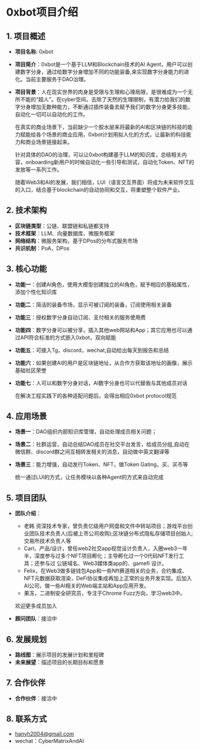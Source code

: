 # 0xbot项目介绍

## 1. 项目概述
- **项目名称**: 0xbot
- **项目简介**：0xbot是一个基于LLM和Blockchain技术的AI Agent，用户可以创建数字分身，通过给数字分身增加不同的功能装备,来实现数字分身能力的进化。当前主要服务于DAO治理。
  
- **项目背景**：人在现实世界的肉身是受限与生理和心理局限，是很难成为一个无所不能的“超人”。在cyber空间，去除了天然的生理限制，有潜力给我们的数字分身增加无数种能力，不断通过插件装备去赋予我们的数字分身更多技能，自动化一切可以自动化的工作。

  在真实的商业场景下，当前缺少一个胶水层来将最新的AI和区块链的科技的能力赋能给各个场景的商业应用，0xbot计划用拟人化的方式，让最新的科技能力和商业场景链接起来。
  
  针对具体的DAO的治理，可以让0xbot构建基于LLM的知识库，总结相关内容，onboarding新用户的时候自动化一些引导和测试，自动化Token、NFT的发放等一系列工作。

  随着Web3和AI的发展，我们相信，LUI（语言交互界面）将成为未来软件交互的入口，结合基于blockchain的自动协同和交互，将重塑整个软件产业。
  

## 2. 技术架构
- **区块链类型**：公链、联盟链和私链都支持
- **技术框架**：LLM、向量数据库、微服务框架
- **网络结构**：微服务架构，基于DPos的分布式服务市场
- **共识机制**：PoA，DPos

## 3. 核心功能
- **功能一**：创建AI角色，使用大模型创建独立的AI角色，赋予相应的基础属性，添加个性化知识库
- **功能二**：简洁的装备市场，显示可被订阅的装备，订阅使用相关装备
- **功能三**：授权数字分身自动订阅、支付相关的服务使用费
- **功能四**：数字分身可以被分享，插入其他web网站和App；其它应用也可以通过API符合标准的方式嵌入0xbot，双向赋能
- **功能五**：可接入Tg，discord，wechat,自动给出每天到报告和总结
- **功能六**：如果创建AI的用户是区块链地址，从合作方获取该地址的画像，展示基础社区荣誉
- **功能七**：人可以和数字分身对话，AI数字分身也可以代替我与其他成员对话
  
  在解决工程实践下的各种适配问题后，会得出相应0xbot protocol规范




## 4. 应用场景
- **场景一**：DAO组织内部知识库管理，自动处理成员相关问题；
- **场景二**：社群运营，自动总结DAO成员在社交平台发言，给成员分组,自动在微信群、discord群之间互相转发相关的消息，自动做中英文翻译等
- **场景三**：能力增强，自动发行Token、NFT，做Token Gating，买、买币等
  
  统一通过LUI的方式，让任务模块以各种Agent的方式来自动完成
  


## 5. 项目团队
- **团队介绍**：
  - 老韩 资深技术专家，曾负责亿级用户网盘和文件中转站项目；游戏平台创业团队技术负责人(后被上市公司收购);区块链分布式隐私存储项目创始人;交易所技术负责人等
  - Carl，产品/设计，曾任web2社交app视觉设计负责人，入圈web3一年半，深度参与过多个NFT项目孵化；主导孵化过一个0代码NFT发行工具；还参与过 公链域名、Web3媒体类app的、gamefi 设计。
  - Felix，在Web3做多链钱包App和一些Nft赛道相关的业务，合约集成、NFT元数据获取渲染，DeFi协议集成再加上正常的业务开发实现。后加入AI公司，做一些AI相关的Web端主站和App应用开发。
  - 果冻，二进制安全研究员，专注于Chrome Fuzz方向，学习web3中。
  
  欢迎更多成员加入
  
- **顾问团队**：接洽中

## 6. 发展规划
- **路线图**：展示项目的发展计划和里程碑
- **未来展望**：描述项目的长期目标和愿景

## 7. 合作伙伴
- **合作伙伴**：接洽中

## 8. 联系方式
- hanyh2004@gmail.com
- wechat：CyberMatrixAndAI
